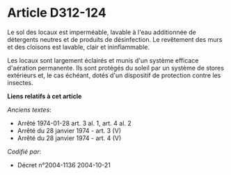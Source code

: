 # Article D312-124

Le sol des locaux est imperméable, lavable à l'eau additionnée de détergents neutres et de produits de désinfection. Le
revêtement des murs et des cloisons est lavable, clair et ininflammable.

Les locaux sont largement éclairés et munis d'un système efficace d'aération permanente. Ils sont protégés du soleil par un
système de stores extérieurs et, le cas échéant, dotés d'un dispositif de protection contre les insectes.

**Liens relatifs à cet article**

_Anciens textes_:

  - Arrêté 1974-01-28 art. 3 al. 1, art. 4 al. 2
  - Arrêté du 28 janvier 1974 - art. 3 (V)
  - Arrêté du 28 janvier 1974 - art. 4 (V)

_Codifié par_:

  - Décret n°2004-1136 2004-10-21
